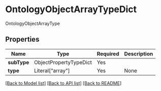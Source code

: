 # OntologyObjectArrayTypeDict

OntologyObjectArrayType

## Properties
| Name | Type | Required | Description |
| ------------ | ------------- | ------------- | ------------- |
**subType** | ObjectPropertyTypeDict | Yes |  |
**type** | Literal["array"] | Yes | None |


[[Back to Model list]](../../README.md#models-v1-link) [[Back to API list]](../../README.md#documentation-for-api-endpoints) [[Back to README]](../../README.md)
